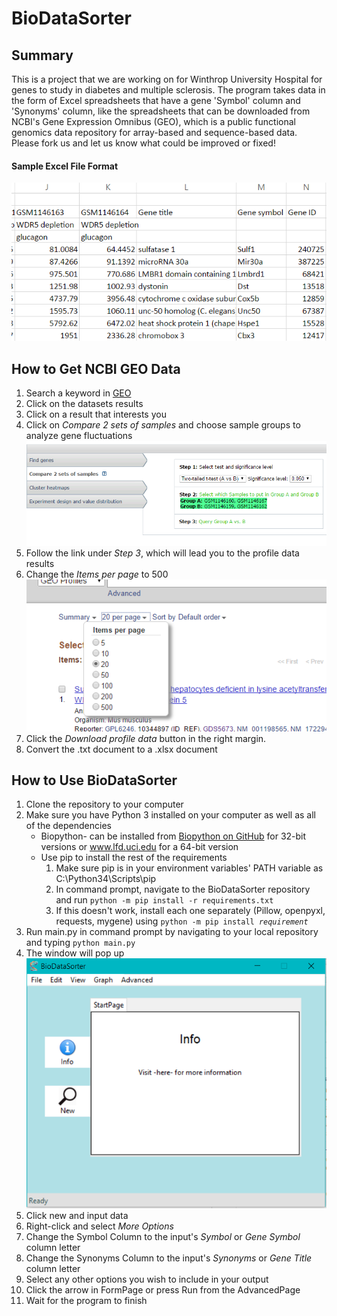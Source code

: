 # BioDataSorter

<h2>Summary</h2>

This is a project that we are working on for Winthrop University Hospital for genes to study in diabetes and multiple sclerosis. The program takes data in the form of Excel spreadsheets that have a gene 'Symbol' column and 'Synonyms' column, like the spreadsheets that can be downloaded from NCBI's Gene Expression Omnibus (GEO), which is a public functional genomics data repository for array-based and sequence-based data. Please fork us and let us know what could be improved or fixed!

<h4>Sample Excel File Format</h4>
<img src='./images/readme/sampledata.PNG' />

<h2>How to Get NCBI GEO Data</h2>
<ol>
<li>Search a keyword in <a href="http://www.ncbi.nlm.nih.gov/geo">GEO</a></li>
<li>Click on the datasets results</li>
<li>Click on a result that interests you</li>
<li>Click on <i>Compare 2 sets of samples</i> and choose sample groups to analyze gene fluctuations</li>
<img src='./images/readme/data_analysis_tools.PNG' />
<li>Follow the link under <i>Step 3</i>, which will lead you to the profile data results</li>
<li>Change the <i>Items per page</i> to 500</li>
<img src='./images/readme/items_per_page.PNG' />
<li>Click the <i>Download profile data</i> button in the right margin.</li>
<li>Convert the .txt document to a .xlsx document</li>
</ol>

<h2>How to Use BioDataSorter</h2>
<ol>
<li>Clone the repository to your computer</li>
<li>Make sure you have Python 3 installed on your computer as well as all of the dependencies
<ul>
<li>Biopython- can be installed from <a href="https://github.com/biopython/DIST">Biopython on GitHub</a> for 32-bit versions or 
<a href="http://www.lfd.uci.edu/~gohlke/pythonlibs/#biopython">www.lfd.uci.edu</a> for a 64-bit version</li>
<li>
Use pip to install the rest of the requirements
<ol>
<li>Make sure pip is in your environment variables' PATH variable as C:\Python34\Scripts\pip</li>
<li>In command prompt, navigate to the BioDataSorter repository and run <code>python -m pip install -r requirements.txt</code></li>
<li>If this doesn't work, install each one separately (Pillow, openpyxl, requests, mygene) using <code>python -m pip install <i>requirement</i></code></li>
</ol>
</li>
</ul>
</li>
<li>Run main.py in command prompt by navigating to your local repository and typing <code>python main.py</code></li>
<li>The window will pop up</li>
<img src='./images/readme/window.png' width='500px' />
<li>Click new and input data</li>
<li>Right-click and select <i>More Options</i></li>
<li>Change the Symbol Column to the input's <i>Symbol</i> or <i>Gene Symbol</i> column letter</li>
<li>Change the Synonyms Column to the input's <i>Synonyms</i> or <i>Gene Title</i> column letter</li>
<li>Select any other options you wish to include in your output</li>
<li>Click the arrow in FormPage or press Run from the AdvancedPage</li>
<li>Wait for the program to finish</li>
</ol>
